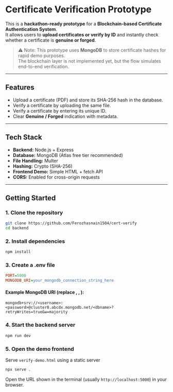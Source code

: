 # Certificate Verification Prototype

This is a **hackathon-ready prototype** for a **Blockchain-based Certificate Authentication System**.  
It allows users to **upload certificates or verify by ID** and instantly check whether a certificate is **genuine or forged**.

> ⚠️ Note: This prototype uses **MongoDB** to store certificate hashes for rapid demo purposes.  
> The blockchain layer is not implemented yet, but the flow simulates end-to-end verification.

---

## Features

- Upload a certificate (PDF) and store its SHA-256 hash in the database.
- Verify a certificate by uploading the same file.
- Verify a certificate by entering its unique ID.
- Clear **Genuine / Forged** indication with metadata.

---

## Tech Stack

- **Backend:** Node.js + Express
- **Database:** MongoDB (Atlas free tier recommended)
- **File Handling:** Multer
- **Hashing:** Crypto (SHA-256)
- **Frontend Demo:** Simple HTML + fetch API
- **CORS:** Enabled for cross-origin requests

---

## Getting Started

### 1. Clone the repository
```bash
git clone https://github.com/Ferozhasnain1504/cert-verify
cd backend
```
### 2. Install dependencies
```bash
npm install
```
### 3. Create a .env file
```ini
PORT=5000
MONGODB_URI=your_mongodb_connection_string_here
```
#### Example MongoDB URI (replace <username>, <password>, <dbname>):
```php-template
mongodb+srv://<username>:<password>@cluster0.abcdx.mongodb.net/<dbname>?retryWrites=true&w=majority
```
### 4. Start the backend server
```bash
npm run dev
```
### 5. Open the demo frontend
Serve ```verify-demo.html``` using a static server
```bash
npx serve .
```
Open the URL shown in the terminal (usually ```http://localhost:5000```) in your browser.
